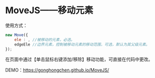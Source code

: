 # MoveJS——移动元素

使用方式：
```javaScript
new Move({
    ele : , //被移动的元素，必选。
    edgeEle //边界元素，控制被移动元素的移动范围，可选，默认为其父级元素。
});
```
在页面中通过【单击鼠标右键添加/移除】移动功能，可直接在代码中更改。

DEMO：https://gonghongchen.github.io/MoveJS/

